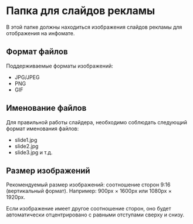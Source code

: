 # Папка для слайдов рекламы

В этой папке должны находиться изображения слайдов рекламы для отображения на инфомате.

## Формат файлов

Поддерживаемые форматы изображений:
- JPG/JPEG
- PNG
- GIF

## Именование файлов

Для правильной работы слайдера, необходимо соблюдать следующий формат именования файлов:
- slide1.jpg
- slide2.jpg
- slide3.jpg
и т.д.

## Размер изображений

Рекомендуемый размер изображений: соотношение сторон 9:16 (вертикальный формат).
Например: 900px × 1600px или 1080px × 1920px.

Если изображение имеет другое соотношение сторон, оно будет автоматически отцентрировано с равными отступами сверху и снизу. 